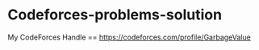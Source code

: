 # Codeforces-problems-solution

My CodeForces Handle == https://codeforces.com/profile/GarbageValue

